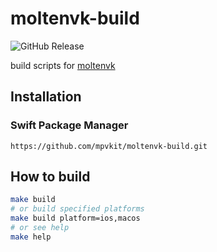 # moltenvk-build

![GitHub Release](https://img.shields.io/github/v/release/mpvkit/moltenvk-build)

build scripts for [moltenvk](https://github.com/KhronosGroup/MoltenVK)

## Installation

### Swift Package Manager

```
https://github.com/mpvkit/moltenvk-build.git
```

## How to build

```bash
make build
# or build specified platforms 
make build platform=ios,macos
# or see help
make help
```
